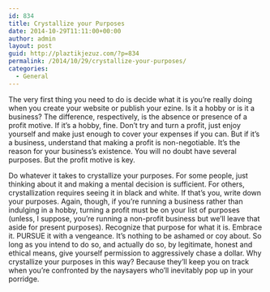 ```yaml
---
id: 834
title: Crystallize your Purposes
date: 2014-10-29T11:11:00+00:00
author: admin
layout: post
guid: http://plaztikjezuz.com/?p=834
permalink: /2014/10/29/crystallize-your-purposes/
categories:
  - General
---
```

The very first thing you need to do is decide what it is you&#8217;re really doing when you create your website or publish your ezine. Is it a hobby or is it a business? The difference, respectively, is the absence or presence of a profit motive. If it&#8217;s a hobby, fine. Don&#8217;t try and turn a profit, just enjoy yourself and make just enough to cover your expenses if you can. But if it&#8217;s a business, understand that making a profit is non-negotiable. It&#8217;s the reason for your business&#8217;s existence. You will no doubt have several purposes. But the profit motive is key.

Do whatever it takes to crystallize your purposes. For some people, just thinking about it and making a mental decision is sufficient. For others, crystallization requires seeing it in black and white. If that&#8217;s you, write down your purposes. Again, though, if you&#8217;re running a business rather than indulging in a hobby, turning a profit must be on your list of purposes (unless, I suppose, you&#8217;re running a non-profit business but we&#8217;ll leave that aside for present purposes). Recognize that purpose for what it is. Embrace it. PURSUE it with a vengeance. It&#8217;s nothing to be ashamed or coy about. So long as you intend to do so, and actually do so, by legitimate, honest and ethical means, give yourself permission to aggressively chase a dollar. Why crystallize your purposes in this way? Because they&#8217;ll keep you on track when you&#8217;re confronted by the naysayers who&#8217;ll inevitably pop up in your porridge.